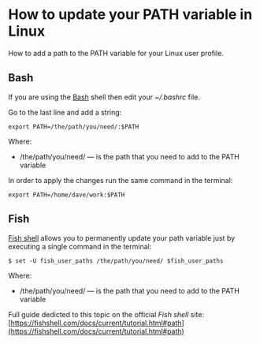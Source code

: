 
# How to update your PATH variable in Linux

How to add a path to the PATH variable for your Linux user profile.

## Bash

If you are using the [Bash](https://www.gnu.org/software/bash/) shell then edit your *~/.bashrc* file.

Go to the last line and add a string:

    export PATH=/the/path/you/need/:$PATH

Where:
- /the/path/you/need/ — is the path that you need to add to the PATH variable

In order to apply the changes run the same command in the terminal:

    export PATH=/home/dave/work:$PATH

## Fish

[Fish shell](https://fishshell.com) allows you to permanently update your path variable just by executing a  single command in the terminal:

    $ set -U fish_user_paths /the/path/you/need/ $fish_user_paths

Where:
- /the/path/you/need/ — is the path that you need to add to the PATH variable

Full guide dedicted to this topic on the official *Fish shell* site:
[https://fishshell.com/docs/current/tutorial.html#path](https://fishshell.com/docs/current/tutorial.html#path)





    